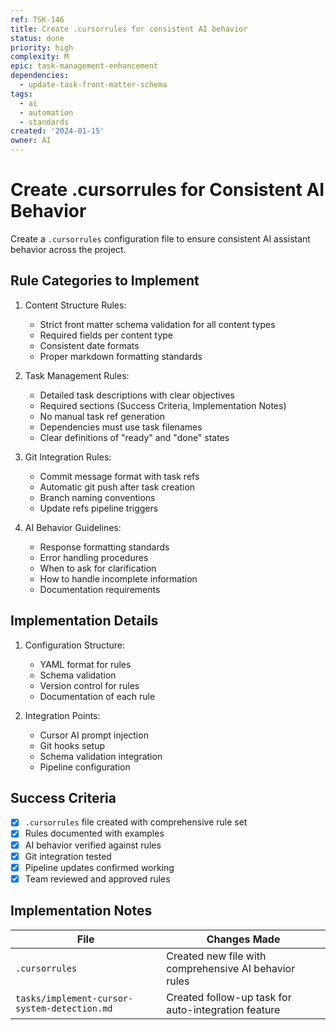 ```yaml
---
ref: TSK-146
title: Create .cursorrules for consistent AI behavior
status: done
priority: high
complexity: M
epic: task-management-enhancement
dependencies:
  - update-task-front-matter-schema
tags:
  - ai
  - automation
  - standards
created: '2024-01-15'
owner: AI
---
```


# Create .cursorrules for Consistent AI Behavior

Create a `.cursorrules` configuration file to ensure consistent AI assistant behavior across the project.

## Rule Categories to Implement

1. Content Structure Rules:

   - Strict front matter schema validation for all content types
   - Required fields per content type
   - Consistent date formats
   - Proper markdown formatting standards

2. Task Management Rules:

   - Detailed task descriptions with clear objectives
   - Required sections (Success Criteria, Implementation Notes)
   - No manual task ref generation
   - Dependencies must use task filenames
   - Clear definitions of "ready" and "done" states

3. Git Integration Rules:

   - Commit message format with task refs
   - Automatic git push after task creation
   - Branch naming conventions
   - Update refs pipeline triggers

4. AI Behavior Guidelines:
   - Response formatting standards
   - Error handling procedures
   - When to ask for clarification
   - How to handle incomplete information
   - Documentation requirements

## Implementation Details

1. Configuration Structure:

   - YAML format for rules
   - Schema validation
   - Version control for rules
   - Documentation of each rule

2. Integration Points:
   - Cursor AI prompt injection
   - Git hooks setup
   - Schema validation integration
   - Pipeline configuration

## Success Criteria

- [x] `.cursorrules` file created with comprehensive rule set
- [x] Rules documented with examples
- [x] AI behavior verified against rules
- [x] Git integration tested
- [x] Pipeline updates confirmed working
- [x] Team reviewed and approved rules

## Implementation Notes

| File                                         | Changes Made                                          |
| -------------------------------------------- | ----------------------------------------------------- |
| `.cursorrules`                               | Created new file with comprehensive AI behavior rules |
| `tasks/implement-cursor-system-detection.md` | Created follow-up task for auto-integration feature   |
